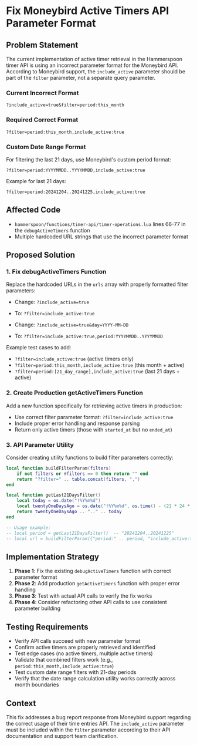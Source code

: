 # Fix Moneybird Active Timers API Parameter Format

## Problem Statement

The current implementation of active timer retrieval in the Hammerspoon timer API is using an incorrect parameter format for the Moneybird API. According to Moneybird support, the `include_active` parameter should be part of the `filter` parameter, not a separate query parameter.

### Current Incorrect Format
```
?include_active=true&filter=period:this_month
```

### Required Correct Format
```
?filter=period:this_month,include_active:true
```

### Custom Date Range Format
For filtering the last 21 days, use Moneybird's custom period format:
```
?filter=period:YYYYMMDD..YYYYMMDD,include_active:true
```

Example for last 21 days:
```
?filter=period:20241204..20241225,include_active:true
```

## Affected Code

- `hammerspoon/functions/timer-api/timer-operations.lua` lines 66-77 in the `debugActiveTimers` function
- Multiple hardcoded URL strings that use the incorrect parameter format

## Proposed Solution

### 1. Fix debugActiveTimers Function
Replace the hardcoded URLs in the `urls` array with properly formatted filter parameters:

- Change: `?include_active=true` 
- To: `?filter=include_active:true`

- Change: `?include_active=true&day=YYYY-MM-DD`
- To: `?filter=include_active:true,period:YYYYMMDD..YYYYMMDD`

Example test cases to add:
- `?filter=include_active:true` (active timers only)
- `?filter=period:this_month,include_active:true` (this month + active)
- `?filter=period:[21_day_range],include_active:true` (last 21 days + active)

### 2. Create Production getActiveTimers Function
Add a new function specifically for retrieving active timers in production:
- Use correct filter parameter format: `?filter=include_active:true`
- Include proper error handling and response parsing
- Return only active timers (those with `started_at` but no `ended_at`)

### 3. API Parameter Utility
Consider creating utility functions to build filter parameters correctly:
```lua
local function buildFilterParam(filters)
    if not filters or #filters == 0 then return "" end
    return "?filter=" .. table.concat(filters, ",")
end

local function getLast21DaysFilter()
    local today = os.date("!%Y%m%d")
    local twentyOneDaysAgo = os.date("!%Y%m%d", os.time() - (21 * 24 * 60 * 60))
    return twentyOneDaysAgo .. ".." .. today
end

-- Usage example:
-- local period = getLast21DaysFilter()  -- "20241204..20241225"
-- local url = buildFilterParam({"period:" .. period, "include_active:true"})
```

## Implementation Strategy

1. **Phase 1**: Fix the existing `debugActiveTimers` function with correct parameter format
2. **Phase 2**: Add production `getActiveTimers` function with proper error handling
3. **Phase 3**: Test with actual API calls to verify the fix works
4. **Phase 4**: Consider refactoring other API calls to use consistent parameter building

## Testing Requirements

- Verify API calls succeed with new parameter format
- Confirm active timers are properly retrieved and identified
- Test edge cases (no active timers, multiple active timers)
- Validate that combined filters work (e.g., `period:this_month,include_active:true`)
- Test custom date range filters with 21-day periods
- Verify that the date range calculation utility works correctly across month boundaries

## Context

This fix addresses a bug report response from Moneybird support regarding the correct usage of their time entries API. The `include_active` parameter must be included within the `filter` parameter according to their API documentation and support team clarification.
